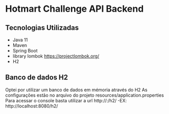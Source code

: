# Hotmart Challenge API Backend

## Tecnologias Utilizadas
* Java 11
* Maven
* Spring Boot
* library lombok https://projectlombok.org/
* H2


## Banco de dados H2
Optei por utilizar um banco de dados em mémoria através do H2
As configurações estão no arquivo do projeto resources/application.properties
Para acessar o console basta utilizar a url  http://<host>:<porta>/h2/ -EX: http://localhost:8080/h2/ 